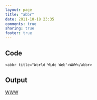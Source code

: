 ```yaml
---
layout: page
title: "abbr"
date: 2011-10-18 23:35
comments: true
sharing: true
footer: true
---
```


## Code
```<abbr title="World Wide Web">WWW</abbr>```

## Output
<abbr title="World Wide Web">WWW</abbr>